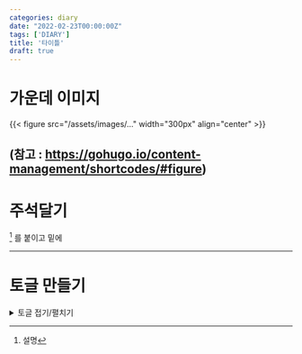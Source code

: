 ```yaml
---
categories: diary
date: "2022-02-23T00:00:00Z"
tags: ['DIARY']
title: '타이틀'
draft: true
---
```


# 가운데 이미지

{{< figure src="/assets/images/..." width="300px" align="center" >}} 

(참고 : https://gohugo.io/content-management/shortcodes/#figure)
-----------------------------------
# 주석달기
[^id] 를 붙이고 밑에

[^id]: 설명


-----------------------

# 토글 만들기

<details>
<summary>토글 접기/펼치기</summary>
<div markdown="1">

안녕

</div>
</details>
